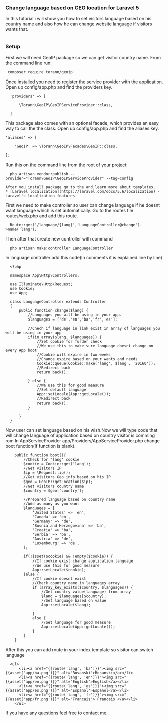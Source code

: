 ### Change language based on GEO location for Laravel 5
In this tutorial i will show you how to set visitors language based on his country name and also how he can change website language if visitors wants that.
```
```
### Setup
First we will need GeoIP package so we can get visitor country name.
From the command line run:
```
 composer require torann/geoip
```
Once installed you need to register the service provider with the application. Open up config/app.php and find the providers key.
```
  'providers' => [

      \Torann\GeoIP\GeoIPServiceProvider::class,

  ]
```
This package also comes with an optional facade, which provides an easy way to call the the class. Open up config/app.php and find the aliases key.
```
'aliases' => [

    'GeoIP' => \Torann\GeoIP\Facades\GeoIP::class,

];
```
Run this on the command line from the root of your project:
```
  php artisan vendor:publish --provider="Torann\GeoIP\GeoIPServiceProvider" --tag=config
```
```
After you install package go to the and learn more about templates.
* [Laravel localization](https://laravel.com/docs/5.6/localization) - Laravel's localization features
```
First we need to make controller so user can change language if he doesnt want language which is set automatically.
Go to the routes file routes/web.php and add this route.
```  
  Route::get('/language/{lang}','LanguageController@change')->name('lang');
```
Then after that create new controller with command
```  
  php artisan make:controller LanguageController
```
In language controller add this code(In comments it is explained line by line)
```
  <?php

  namespace App\Http\Controllers;

  use Illuminate\Http\Request;
  use Cookie;
  use App;

  class LanguageController extends Controller
  {
      public function change($lang) {
          //Languages you will be using in your app.
          $languages = ['de','en','ba','fr','es'];

          //Chech if language in link exist in array of languages you will be using in your app
          if(in_array($lang, $languages)) {
              //Set cookie for furder check
              //We use this to make sure language doesnt change on every App boot
              //Cookie will expire in two weeks
              //Change expire based on your wants and needs
              Cookie::queue(Cookie::make('lang', $lang , '20160'));
              //Redirect back
              return back();

          } else {
              //We use this for good measure
              //Set default language
              App::setLocale(App::getLocale()); 
              //Redirect back
              return back();
          }

      }
  }
```
Now user can set language based on his wish.Now we will type code that will change language of application based on country visitor is comming rom
In AppServiceProvider app/Providers/AppServiceProvider.php change boot function(If function is blank).
```
    public function boot(){    
        //Check for 'lang' cookie
        $cookie = Cookie::get('lang');
        //Get visitors IP
        $ip = \Request::ip();
        //Get visitors Geo info based on his IP
        $geo = GeoIP::getLocation($ip);
        //Get visitors country name
        $country = $geo['country'];

        //Prepared language based on country name
        //Add as many as you want
        $languages = [
            'United States' => 'en',
            'Canada' => 'en',
            'Germany' => 'de',
            'Bosnia and Herzegovina' => 'ba',
            'Croatia' => 'ba',
            'Serbia' => 'ba',
            'Austria' => 'de',
            'Luxembourg' => 'de',
        ];

        if(!isset($cookie) && !empty($cookie)) {
            //If cookie exist change application language
            //We use this for good measure
            App::setLocale($cookie); 
        }else {
            //If cookie doesnt exist
            //Check country name in languages array
            if (array_key_exists($country, $languages)) {
                //Get country value(language) from array
                $lang = $languages[$country];
                //Set language based on value
                App::setLocale($lang); 

            }
            else {
                //Set language for good measure
                App::setLocale(App::getLocale()); 
            }
        }
    }
```
After this you can add route in your index template so visitor can switch language
```
  <ul>
      <li><a href="{{route('lang', 'ba')}}"><img src="{{asset('app/ba.png')}}" alt="Bosanski">Bosanski</a></li>
      <li><a href="{{route('lang', 'en')}}"><img src="{{asset('app/en.png')}}" alt="English">English</a></li>
      <li><a href="{{route('lang', 'es')}}"><img src="{{asset('app/es.png')}}" alt="Espanol">Espanol</a></li>
      <li><a href="{{route('lang', 'fr')}}"><img src="{{asset('app/fr.png')}}" alt="Francais"> Francais </a></li>
    </ul>
```
If you have any questions feel free to contact me.

